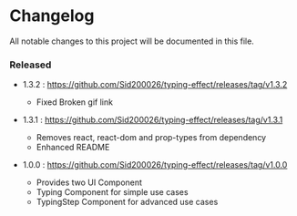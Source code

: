 # Changelog

All notable changes to this project will be documented in this file.

### Released

- 1.3.2 : https://github.com/Sid200026/typing-effect/releases/tag/v1.3.2

  - Fixed Broken gif link

- 1.3.1 : https://github.com/Sid200026/typing-effect/releases/tag/v1.3.1

  - Removes react, react-dom and prop-types from dependency
  - Enhanced README


- 1.0.0 : https://github.com/Sid200026/typing-effect/releases/tag/v1.0.0

  - Provides two UI Component
  - Typing Component for simple use cases
  - TypingStep Component for advanced use cases
